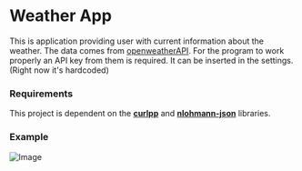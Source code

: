 # Weather App

This is application providing user with current information about the weather. 
The data comes from [openweatherAPI](https://openweathermap.org/api). For the program to work properly an
API key from them is required. It can be inserted in the settings.(Right now it's hardcoded)


### Requirements 
This project is dependent on the [**curlpp**](http://www.curlpp.org/) and [**nlohmann-json**](https://github.com/nlohmann/json#implicit-conversions) libraries.


### Example

![Image](https://i.imgur.com/6L2vWmO.png)